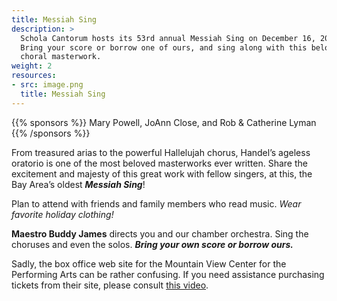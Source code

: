 ```yaml
---
title: Messiah Sing
description: >
  Schola Cantorum hosts its 53rd annual Messiah Sing on December 16, 2019.
  Bring your score or borrow one of ours, and sing along with this beloved
  choral masterwork.
weight: 2
resources:
- src: image.png
  title: Messiah Sing
---
```


{{% sponsors %}} Mary Powell, JoAnn Close, and Rob & Catherine Lyman {{% /sponsors %}}

From treasured arias to the powerful Hallelujah chorus,
Handel’s ageless oratorio is one of the most beloved masterworks ever written.
Share the excitement and majesty of this great work with fellow singers,
at this, the Bay Area’s oldest ***Messiah Sing***!

Plan to attend with friends and family members who read music.
_Wear favorite holiday clothing!_

**Maestro Buddy James** directs you and our chamber orchestra.
Sing the choruses and even the solos.
***Bring your own score or borrow ours.***

Sadly, the box office web site for the Mountain View Center for the Performing
Arts can be rather confusing.  If you need assistance purchasing tickets from
their site, please consult [this video](help.mp4).
